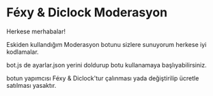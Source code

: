 # Féxy & Diclock Moderasyon 

Herkese merhabalar!

Eskiden kullandığım Moderasyon botunu sizlere sunuyorum herkese iyi kodlamalar.

bot.js de ayarlar.json yerini doldurup botu kullanamaya başlıyabilirsiniz.

botun yapımcısı Féxy & Diclock'tur çalınması yada değiştirilip ücretle satılması yasaktır. 

